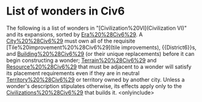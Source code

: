 # List of wonders in Civ6

The following is a list of wonders in "[Civilization%20VI](Civilization VI)" and its expansions, sorted by [Era%20%28Civ6%29](era).
A [City%20%28Civ6%29](city) must own all of the requisite [Tile%20improvement%20%28Civ6%29](tile improvements), {{District6}}s, and [Building%20%28Civ6%29](buildings) (or their unique replacements) before it can begin constructing a wonder; [Terrain%20%28Civ6%29](terrain) and [Resource%20%28Civ6%29](resources) that must be adjacent to a wonder will satisfy its placement requirements even if they are in neutral [Territory%20%28Civ6%29](territory) or territory owned by another city. Unless a wonder's description stipulates otherwise, its effects apply only to the [Civilizations%20%28Civ6%29](civilization) that builds it.
&lt;onlyinclude&gt;